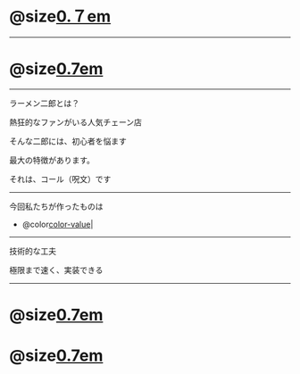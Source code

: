 

# @size[0.７em](ばるびんじょぼんごす)


---

# @size[0.7em](よろしくお願いします！)


---
ラーメン二郎とは？

熱狂的なファンがいる人気チェーン店

そんな二郎には、初心者を悩ます

最大の特徴があります。

それは、コール（呪文）です

---


今回私たちが作ったものは 

- @color[color-value](二郎呪文生成　ジェネレータ)|



---
技術的な工夫

極限まで速く、実装できる


---
# @size[0.7em](FIN)


# @size[0.7em](おわり)


